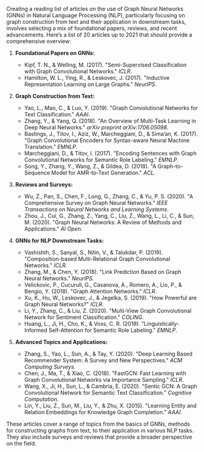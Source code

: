Creating a reading list of articles on the use of Graph Neural Networks (GNNs) in Natural Language Processing (NLP), particularly focusing on graph construction from text and their application in downstream tasks, involves selecting a mix of foundational papers, reviews, and recent advancements. Here’s a list of 20 articles up to 2021 that should provide a comprehensive overview:

1. **Foundational Papers on GNNs:**
   - Kipf, T. N., & Welling, M. (2017). "Semi-Supervised Classification with Graph Convolutional Networks." *ICLR*.
   - Hamilton, W. L., Ying, R., & Leskovec, J. (2017). "Inductive Representation Learning on Large Graphs." *NeurIPS*.

2. **Graph Construction from Text:**
   - Yao, L., Mao, C., & Luo, Y. (2019). "Graph Convolutional Networks for Text Classification." *AAAI*.
   - Zhang, Y., & Yang, Q. (2018). "An Overview of Multi-Task Learning in Deep Neural Networks." *arXiv preprint arXiv:1706.05098*.
   - Bastings, J., Titov, I., Aziz, W., Marcheggiani, D., & Sima’an, K. (2017). "Graph Convolutional Encoders for Syntax-aware Neural Machine Translation." *EMNLP*.
   - Marcheggiani, D., & Titov, I. (2017). "Encoding Sentences with Graph Convolutional Networks for Semantic Role Labeling." *EMNLP*.
   - Song, Y., Zhang, Y., Wang, Z., & Gildea, D. (2018). "A Graph-to-Sequence Model for AMR-to-Text Generation." *ACL*.

3. **Reviews and Surveys:**
   - Wu, Z., Pan, S., Chen, F., Long, G., Zhang, C., & Yu, P. S. (2020). "A Comprehensive Survey on Graph Neural Networks." *IEEE Transactions on Neural Networks and Learning Systems*.
   - Zhou, J., Cui, G., Zhang, Z., Yang, C., Liu, Z., Wang, L., Li, C., & Sun, M. (2020). "Graph Neural Networks: A Review of Methods and Applications." *AI Open*.

4. **GNNs for NLP Downstream Tasks:**
   - Vashishth, S., Sanyal, S., Nitin, V., & Talukdar, P. (2019). "Composition-based Multi-Relational Graph Convolutional Networks." *ICLR*.
   - Zhang, M., & Chen, Y. (2018). "Link Prediction Based on Graph Neural Networks." *NeurIPS*.
   - Velickovic, P., Cucurull, G., Casanova, A., Romero, A., Lio, P., & Bengio, Y. (2018). "Graph Attention Networks." *ICLR*.
   - Xu, K., Hu, W., Leskovec, J., & Jegelka, S. (2019). "How Powerful are Graph Neural Networks?" *ICLR*.
   - Li, Y., Zhang, C., & Liu, Z. (2020). "Multi-View Graph Convolutional Network for Sentiment Classification." *COLING*.
   - Huang, L., Ji, H., Cho, K., & Voss, C. R. (2019). "Linguistically-Informed Self-Attention for Semantic Role Labeling." *EMNLP*.

5. **Advanced Topics and Applications:**
   - Zhang, S., Yao, L., Sun, A., & Tay, Y. (2020). "Deep Learning Based Recommender System: A Survey and New Perspectives." *ACM Computing Surveys*.
   - Chen, J., Ma, T., & Xiao, C. (2018). "FastGCN: Fast Learning with Graph Convolutional Networks via Importance Sampling." *ICLR*.
   - Wang, X., Ji, H., Sun, L., & Cambria, E. (2020). "Sentic GCN: A Graph Convolutional Network for Semantic Text Classification." *Cognitive Computation*.
   - Lin, Y., Liu, Z., Sun, M., Liu, Y., & Zhu, X. (2015). "Learning Entity and Relation Embeddings for Knowledge Graph Completion." *AAAI*.

These articles cover a range of topics from the basics of GNNs, methods for constructing graphs from text, to their application in various NLP tasks. They also include surveys and reviews that provide a broader perspective on the field.
